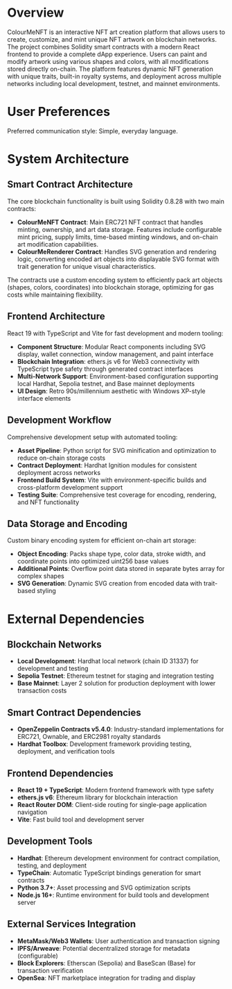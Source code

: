 # Overview

ColourMeNFT is an interactive NFT art creation platform that allows users to create, customize, and mint unique NFT artwork on blockchain networks. The project combines Solidity smart contracts with a modern React frontend to provide a complete dApp experience. Users can paint and modify artwork using various shapes and colors, with all modifications stored directly on-chain. The platform features dynamic NFT generation with unique traits, built-in royalty systems, and deployment across multiple networks including local development, testnet, and mainnet environments.

# User Preferences

Preferred communication style: Simple, everyday language.

# System Architecture

## Smart Contract Architecture
The core blockchain functionality is built using Solidity 0.8.28 with two main contracts:

- **ColourMeNFT Contract**: Main ERC721 NFT contract that handles minting, ownership, and art data storage. Features include configurable mint pricing, supply limits, time-based minting windows, and on-chain art modification capabilities.
- **ColourMeRenderer Contract**: Handles SVG generation and rendering logic, converting encoded art objects into displayable SVG format with trait generation for unique visual characteristics.

The contracts use a custom encoding system to efficiently pack art objects (shapes, colors, coordinates) into blockchain storage, optimizing for gas costs while maintaining flexibility.

## Frontend Architecture
React 19 with TypeScript and Vite for fast development and modern tooling:

- **Component Structure**: Modular React components including SVG display, wallet connection, window management, and paint interface
- **Blockchain Integration**: ethers.js v6 for Web3 connectivity with TypeScript type safety through generated contract interfaces
- **Multi-Network Support**: Environment-based configuration supporting local Hardhat, Sepolia testnet, and Base mainnet deployments
- **UI Design**: Retro 90s/millennium aesthetic with Windows XP-style interface elements

## Development Workflow
Comprehensive development setup with automated tooling:

- **Asset Pipeline**: Python script for SVG minification and optimization to reduce on-chain storage costs
- **Contract Deployment**: Hardhat Ignition modules for consistent deployment across networks
- **Frontend Build System**: Vite with environment-specific builds and cross-platform development support
- **Testing Suite**: Comprehensive test coverage for encoding, rendering, and NFT functionality

## Data Storage and Encoding
Custom binary encoding system for efficient on-chain art storage:

- **Object Encoding**: Packs shape type, color data, stroke width, and coordinate points into optimized uint256 base values
- **Additional Points**: Overflow point data stored in separate bytes array for complex shapes
- **SVG Generation**: Dynamic SVG creation from encoded data with trait-based styling

# External Dependencies

## Blockchain Networks
- **Local Development**: Hardhat local network (chain ID 31337) for development and testing
- **Sepolia Testnet**: Ethereum testnet for staging and integration testing
- **Base Mainnet**: Layer 2 solution for production deployment with lower transaction costs

## Smart Contract Dependencies
- **OpenZeppelin Contracts v5.4.0**: Industry-standard implementations for ERC721, Ownable, and ERC2981 royalty standards
- **Hardhat Toolbox**: Development framework providing testing, deployment, and verification tools

## Frontend Dependencies
- **React 19 + TypeScript**: Modern frontend framework with type safety
- **ethers.js v6**: Ethereum library for blockchain interaction
- **React Router DOM**: Client-side routing for single-page application navigation
- **Vite**: Fast build tool and development server

## Development Tools
- **Hardhat**: Ethereum development environment for contract compilation, testing, and deployment
- **TypeChain**: Automatic TypeScript bindings generation for smart contracts
- **Python 3.7+**: Asset processing and SVG optimization scripts
- **Node.js 16+**: Runtime environment for build tools and development server

## External Services Integration
- **MetaMask/Web3 Wallets**: User authentication and transaction signing
- **IPFS/Arweave**: Potential decentralized storage for metadata (configurable)
- **Block Explorers**: Etherscan (Sepolia) and BaseScan (Base) for transaction verification
- **OpenSea**: NFT marketplace integration for trading and display